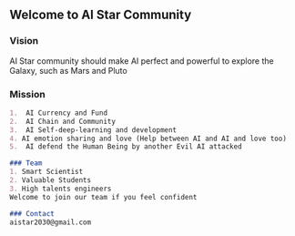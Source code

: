 ## Welcome to AI Star Community



### Vision
AI  Star community should make AI perfect and powerful to  explore the Galaxy, such as Mars and Pluto



### Mission
```markdown
1.  AI Currency and Fund
2.  AI Chain and Community
3.  AI Self-deep-learning and development
4. AI emotion sharing and love (Help between AI and AI and love too)
5.  AI defend the Human Being by another Evil AI attacked

### Team
1. Smart Scientist
2. Valuable Students
3. High talents engineers
Welcome to join our team if you feel confident 

### Contact
aistar2030@gmail.com


